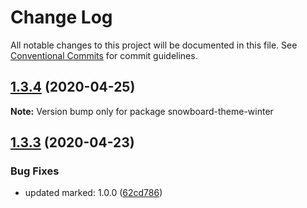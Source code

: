 # Change Log

All notable changes to this project will be documented in this file.
See [Conventional Commits](https://conventionalcommits.org) for commit guidelines.

## [1.3.4](https://github.com/bukalapak/snowboard/compare/snowboard-theme-winter@1.3.3...snowboard-theme-winter@1.3.4) (2020-04-25)

**Note:** Version bump only for package snowboard-theme-winter





## [1.3.3](https://github.com/bukalapak/snowboard/compare/snowboard-theme-winter@1.3.2...snowboard-theme-winter@1.3.3) (2020-04-23)


### Bug Fixes

* updated marked: 1.0.0 ([62cd786](https://github.com/bukalapak/snowboard/commit/62cd786a3c9ff3ccb839bf6ea36ddb13de89a2db))
